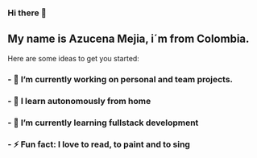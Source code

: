 ### Hi there 👋
## My name is Azucena Mejia, i´m from Colombia.

Here are some ideas to get you started:

### - 🔭 I’m currently working on personal and team projects.
### -  :notebook:  I learn autonomously from home
### - 🌱 I’m currently learning fullstack development
### - ⚡ Fun fact: I love to read, to paint and to sing



<!--
**AzucenaMejia/AzucenaMejia** is a ✨ _special_ ✨ repository because its `README.md` (this file) appears on your GitHub profile.--!>



